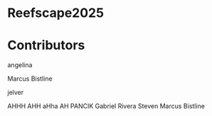 # Reefscape2025

# Contributors

angelina





Marcus Bistline

jelver

AHHH AHH aHha AH PANCIK Gabriel Rivera
Steven
Marcus Bistline


